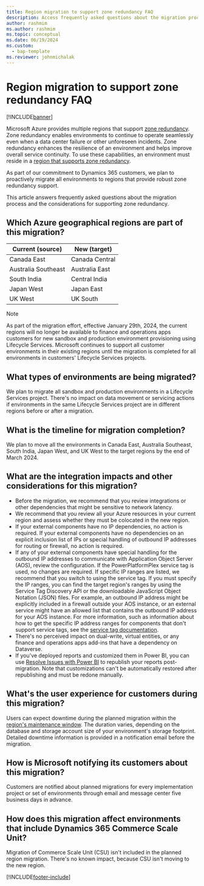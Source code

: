 ```yaml
---
title: Region migration to support zone redundancy FAQ
description: Access frequently asked questions about the migration process and the considerations for supporting zone redundancy.
author: rashmim
ms.author: rashmim
ms.topic: conceptual 
ms.date: 06/19/2024
ms.custom: 
  - bap-template
ms.reviewer: johnmichalak
---
```


# Region migration to support zone redundancy FAQ

[!INCLUDE[banner](../includes/banner.md)]

Microsoft Azure provides multiple regions that support [zone redundancy](/azure/reliability/availability-zones-overview). Zone redundancy enables environments to continue to operate seamlessly even when a data center failure or other unforeseen incidents. Zone redundancy enhances the resilience of an environment and helps improve overall service continuity. To use these capabilities, an environment must reside in a [region that supports zone redundancy](/azure/reliability/availability-zones-service-support).

As part of our commitment to Dynamics 365 customers, we plan to proactively migrate all environments to regions that provide robust zone redundancy support.

This article answers frequently asked questions about the migration process and the considerations for supporting zone redundancy.

## Which Azure geographical regions are part of this migration?

| Current (source) | New (target) |
| --- | --- |
| Canada East | Canada Central |
| Australia Southeast | Australia East |
| South India | Central India |
| Japan West | Japan East |
| UK West | UK South |

> [!NOTE]
> As part of the migration effort, effective January 29th, 2024, the current regions will no longer be available to finance and operations apps customers for new sandbox and production environment provisioning using Lifecycle Services. Microsoft continues to support all customer environments in their existing regions until the migration is completed for all environments in customers' Lifecycle Services projects.

## What types of environments are being migrated?

We plan to migrate all sandbox and production environments in a Lifecycle Services project. There's no impact on data movement or servicing actions if environments in the same Lifecycle Services project are in different regions before or after a migration.

## What is the timeline for migration completion?

We plan to move all the environments in Canada East, Australia Southeast, South India, Japan West, and UK West to the target regions by the end of March 2024.

## What are the integration impacts and other considerations for this migration?

- Before the migration, we recommend that you review integrations or other dependencies that might be sensitive to network latency.
- We recommend that you review all your Azure resources in your current region and assess whether they must be colocated in the new region.
- If your external components have no IP dependencies, no action is required. If your external components have no dependencies on an explicit inclusion list of IPs or special handling of outbound IP addresses for routing or firewall, no action is required.
- If any of your external components have special handling for the outbound IP addresses to communicate with Application Object Server (AOS), review the configuration. If the PowerPlatformPlex service tag is used, no changes are required. If specific IP ranges are listed, we recommend that you switch to using the service tag. If you must specify the IP ranges, you can find the target region's ranges by using the Service Tag Discovery API or the downloadable JavaScript Object Notation (JSON) files. For example, an outbound IP address might be explicitly included in a firewall outside your AOS instance, or an external service might have an allowed list that contains the outbound IP address for your AOS instance. For more information, such as information about how to get the specific IP address ranges for components that don't support service tags, see the [service tag documentation](/azure/virtual-network/service-tags-overview).
- There's no perceived impact on dual-write, virtual entities, or any finance and operations apps add-ins that have a dependency on Dataverse.
- If you've deployed reports and customized them in Power BI, you can use [Resolve Issues with Power BI](../../analytics/entity-store-maintenance.md) to republish your reports post-migration. Note that customizations can't be automatically restored after republishing and must be redone manually.

## What's the user experience for customers during this migration?

Users can expect downtime during the planned migration within the [region's maintenance window](/dynamics365/fin-ops-core/dev-itpro/lifecycle-services/planned-maintenance-window-faq). The duration varies, depending on the database and storage account size of your environment's storage footprint. Detailed downtime information is provided in a notification email before the migration.

## How is Microsoft notifying its customers about this migration?

Customers are notified about planned migrations for every implementation project or set of environments through email and message center five business days in advance.

## How does this migration affect environments that include Dynamics 365 Commerce Scale Unit?

Migration of Commerce Scale Unit (CSU) isn't included in the planned region migration. There's no known impact, because CSU isn't moving to the new region.

[!INCLUDE[footer-include](../../../includes/footer-banner.md)]
